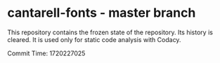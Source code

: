 # cantarell-fonts - master branch

This repository contains the frozen state of the repository.
Its history is cleared. It is used only for static code
analysis with Codacy.

Commit Time: 1720227025